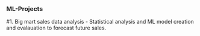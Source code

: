 ### ML-Projects
#1. Big mart sales data analysis - Statistical analysis and ML model creation and evalauation to forecast future sales.
